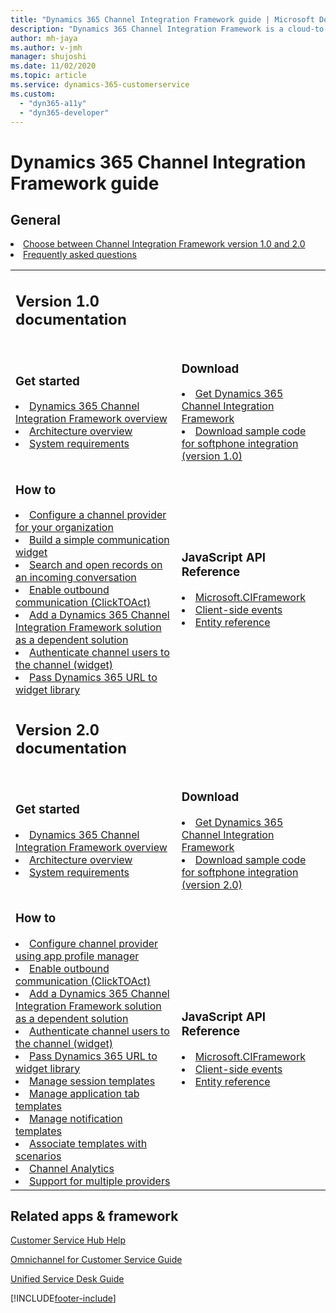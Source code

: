```yaml
---
title: "Dynamics 365 Channel Integration Framework guide | Microsoft Docs"
description: "Dynamics 365 Channel Integration Framework is a cloud-to-cloud extensible framework to integrate third-party Computer Telephony Integration (CTI) systems with Dynamics 365 Unified Interface apps using a browser-based JavaScript API library."
author: mh-jaya
ms.author: v-jmh
manager: shujoshi
ms.date: 11/02/2020
ms.topic: article
ms.service: dynamics-365-customerservice
ms.custom: 
  - "dyn365-a11y"
  - "dyn365-developer"
---
```


# Dynamics 365 Channel Integration Framework guide

<table>
<tr>
<h2> General </h2>
<li><a href="choose-between-versions.md" data-raw-source="[Choose between Channel Integration Framework version 1.0 and 2.0](choose-between-versions.md)">Choose between Channel Integration Framework version 1.0 and 2.0</a></li>

<li><a href="faq-channel-integration-framework.md" data-raw-source="[Frequently asked questions](faq-channel-integration-framework.md)">Frequently asked questions</a></li>
</tr>

<tr>
<td>
<h2> Version 1.0 documentation</h2>
</td>
</td>
<td>
</tr>

<tr>
<td>
<h3> Get started </h3>
<li><a href="overview-channel-integration-framework.md" data-raw-source="[Dynamics 365 Channel Integration Framework overview](overview-channel-integration-framework.md)">Dynamics 365 Channel Integration Framework overview</a></li>
<li><a href="architecture-overview-channel-integration-framework.md" data-raw-source="[Architecture overview of Dynamics 365 Channel Integration Framework](architecture-overview-channel-integration-framework.md)">Architecture overview</a></li>
<li><a href="system-requirements-channel-integration-framework.md" data-raw-source="[System requirements](system-requirements-channel-integration-framework.md)">System requirements</a></li>
</td>

<td>

<h3> Download </h3>

<li><a href="get-channel-integration-framework.md" data-raw-source="[Get Dynamics 365 Channel Integration Framework](get-channel-integration-framework.md)">Get Dynamics 365 Channel Integration Framework</a></li>
<li><a href="sample-softphone-integration.md" data-raw-source="[Download sample code for softphone integration (version 1.0)](sample-softphone-integration.md)">Download sample code for softphone integration (version 1.0)</a></li>
</td>
</tr>

<tr>
<td>

<h3> How to </h3>

<li><a href="configure-channel-provider-channel-integration-framework.md" data-raw-source="[Configure a channel provider for your organization](configure-channel-provide-channel-integration-framework.md)">Configure a channel provider for your organization</a></li>
<li><a href="getting-started-simple-widget.md" data-raw-source="[Build a simple communication widget](getting-started-simple-widget.md)">Build a simple communication widget</a></li>
<li><a href="search-open-records-incoming-conversations.md" data-raw-source="[Search and open records on an incoming conversation](search-open-records-incoming-conversations.md)">Search and open records on an incoming conversation</a></li>
<li><a href="enable-outbound-communication-clicktoact.md" data-raw-source="[Enable outbound communication (ClickTOAct)](enable-outbound-communication-clicktoact.md)">Enable outbound communication (ClickTOAct)</a></li>
<li><a href="add-cif-solution-dependent-solution.md" data-raw-source="[Add a Dynamics 365 Channel Integration Framework solution as a dependent solution](add-cif-solution-dependent-solution.md)">Add a Dynamics 365 Channel Integration Framework solution as a dependent solution</a></li>
<li><a href="authenticate-channel-users.md" data-raw-source="[Authenticate channel users to the channel (widget)](authenticate-channel-users.md)">Authenticate channel users to the channel (widget)</a></li>
<li><a href="pass-url-widget-library.md" data-raw-source="[Pass Dynamics 365 URL to widget library](pass-url-widget-library.md)">Pass Dynamics 365 URL to widget library</a></li>
</td>
<td>

<h3> JavaScript API Reference </h3>

<li><a href="reference/microsoft-ciframework.md" data-raw-source="[Microsoft.CIFramework
 methods](reference/microsoft-ciframework.md)">Microsoft.CIFramework</a></li>
<li><a href="reference/client-side-events.md" data-raw-source="[Client-side events](reference/client-side-events.md)">Client-side events</a>
<li><a href="reference/entities-attributes/msdyn-ciprovider.md" data-raw-source="[Entity reference](reference/entities-attributes/msdyn-ciprovider.md)">Entity reference</a></li>

</td>
</tr>



<tr>
<td>
<h2> Version 2.0 documentation </h2>
</td>
<td>
</td>
</tr>

<tr>

<td>
<h3> Get started </h3>
<li><a href="v2/overview-channel-integration-framework.md" data-raw-source="[Dynamics 365 Channel Integration Framework overview](v2/overview-channel-integration-framework.md)">Dynamics 365 Channel Integration Framework overview</a></li>
<li><a href="v2/architecture-overview-channel-integration-framework-v2.md" data-raw-source="[Architecture overview of Dynamics 365 Channel Integration Framework](v2/architecture-overview-channel-integration-framework-v2.md)">Architecture overview</a></li>
<li><a href="v2/system-requirements-channel-integration-framework-v2.md" data-raw-source="[System requirements](v2/system-requirements-channel-integration-framework-v2.md)">System requirements</a></li>
</td>

<td>

<h3> Download </h3>

<li><a href="get-channel-integration-framework.md" data-raw-source="[Get Dynamics 365 Channel Integration Framework](v2/get-channel-integration-framework.md)">Get Dynamics 365 Channel Integration Framework</a></li>
<li><a href="v2/sample-softphone-integration-v2.md" data-raw-source="[Download sample code for softphone integration (version 2.0)](v2/sample-softphone-integration-v2.md)">Download sample code for softphone integration (version 2.0)</a></li>
</td>
</tr>

<tr>
<td>

<h3> How to </h3>

<li><a href="v2/configure-channel-provider-app-profile-manager.md" data-raw-source="[Configure channel provider using app profile manager](v2/configure-channel-provider-app-profile-manager.md)">Configure channel provider using app profile manager</a></li>
<li><a href="v2/enable-outbound-communication-clicktoact.md" data-raw-source="[Enable outbound communication (ClickTOAct)](v2/enable-outbound-communication-clicktoact.md)">Enable outbound communication (ClickTOAct)</a></li>
<li><a href="v2/add-cif-solution-dependent-solution.md" data-raw-source="[Add a Dynamics 365 Channel Integration Framework solution as a dependent solution](v2/add-cif-solution-dependent-solution.md)">Add a Dynamics 365 Channel Integration Framework solution as a dependent solution</a></li>
<li><a href="v2/authenticate-channel-users.md" data-raw-source="[Authenticate channel users to the channel (widget)](v2/authenticate-channel-users.md)">Authenticate channel users to the channel (widget)</a></li>
<li><a href="v2/pass-url-widget-library.md" data-raw-source="[Pass Dynamics 365 URL to widget library](v2/pass-url-widget-library.md)">Pass Dynamics 365 URL to widget library</a></li>
<li><a href="v2/session-templates-cif.md" data-raw-source="[Manage session templates](v2/session-templates-cif.md)">Manage session templates</a></li>
<li><a href="v2/application-tab-templates-cif.md" data-raw-source="[Manage application tab templates](v2/application-tab-templates-cif.md)">Manage application tab templates</a></li>
<li><a href="v2/notification-templates-cif.md" data-raw-source="[Manage notification templates](v2/notification-templates-cif.md)">Manage notification templates</a></li>
<li><a href="v2/associate-templates-cif.md" data-raw-source="[Associate templates with scenarios](v2/associate-templates-cif.md)">Associate templates with scenarios</a></li>
<li><a href="v2/channel-analytics.md" data-raw-source="[Channel Analytics](v2/channel-analytics.md)">Channel Analytics</a></li>
<li><a href="v2/support-multiple-providers.md" data-raw-source="[Support for multiple providers](v2/support-multiple-providers.md)">Support for multiple providers</a></li>
</td>
<td>

<h3> JavaScript API Reference </h3>
 
<li><a href="v2/reference/microsoft-ciframework-v2.md" data-raw-source="[Microsoft.CIFramework
 methods](v2/reference/microsoft-ciframework-v2.md)">Microsoft.CIFramework</a></li>
<li><a href="v2/reference/client-side-events.md" data-raw-source="[Client-side events](v2/reference/client-side-events.md)">Client-side events</a>
<li><a href="/dynamics365/customer-service/channel-integration-framework/msdyn_channelprovider" data-raw-source="[Entity reference](/dynamics365/customer-service/channel-integration-framework/msdyn_channelprovider)">Entity reference</a></li>
</td>
</tr>

</table>

<h2>Related apps & framework</h2>

<a href="/dynamics365/customer-service/help-hub" data-raw-source="[Customer Service Hub Help](../help-hub.md)">Customer Service Hub Help</a>

<a href="/dynamics365/omnichannel/omnichannel-customer-service-guide" data-raw-source="[Omnichannel for Customer Service Guide](../introduction-omnichannel.md)">Omnichannel for Customer Service Guide</a>

<a href="/dynamics365/unified-service-desk/unified-service-desk" data-raw-source="[Unified Service Desk Guide](../../unified-service-desk/unified-service-desk.md)">Unified Service Desk Guide</a>


[!INCLUDE[footer-include](../../includes/footer-banner.md)]